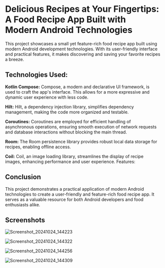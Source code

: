 
# Delicious Recipes at Your Fingertips: A Food Recipe App Built with Modern Android Technologies

This project showcases a small yet feature-rich food recipe app built using modern Android development technologies. With its user-friendly interface and practical features, it makes discovering and saving your favorite recipes a breeze.


## Technologies Used:

**Kotlin Compose:** Compose, a modern and declarative UI framework, is used to craft the app's interface. This allows for a more expressive and dynamic user experience with less code.

**Hilt:** Hilt, a dependency injection library, simplifies dependency management, making the code more organized and testable.

**Coroutines:** Coroutines are employed for efficient handling of asynchronous operations, ensuring smooth execution of network requests and database interactions without blocking the main thread.

**Room:** The Room persistence library provides robust local data storage for recipes, enabling offline access.

**Coil:** Coil, an image loading library, streamlines the display of recipe images, enhancing performance and user experience.
Features:

##  Conclusion
This project demonstrates a practical application of modern Android technologies to create a user-friendly and feature-rich food recipe app. It serves as a valuable resource for both Android developers and food enthusiasts alike.
## Screenshots

![Screenshot_20241024_144223](https://github.com/user-attachments/assets/cc79b5b8-6a28-4624-bc85-57fd4a47bc27)

![Screenshot_20241024_144322](https://github.com/user-attachments/assets/a7670266-d3c7-4609-92a5-ff0f09dcddd1)

![Screenshot_20241024_144256](https://github.com/user-attachments/assets/9e1685db-4e91-4a10-b22a-65c13d5cf598)

![Screenshot_20241024_144309](https://github.com/user-attachments/assets/015dfe24-379b-4eda-9fdb-e0e8c5a4def4)
